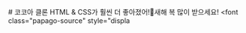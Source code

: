 <font class="papago-parent"><font class="papago-source" style="display:none;"># Kokoa Clone
</font># 코코아 클론</font><font class="papago-parent"><font class="papago-source" style="display:none;">
</font>
</font><font class="papago-parent"><font class="papago-source" style="display:none;">HTML & CSS got so much better!</font>HTML & CSS가 훨씬 더 좋아졌어!</font><font class="papago-parent"><font class="papago-source" style="display:none;">🎈
</font>🎈</font><font class="papago-parent"><font class="papago-source" style="display:none;">Happy New Year!</font>새해 복 많이 받으세요!</font><font class="papago-parent"><font class="papago-source" style="display:none;">
</font>
</font><font class="papago-parent"><font class="papago-source" style="displa
